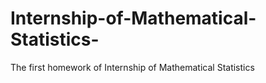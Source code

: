 # Internship-of-Mathematical-Statistics-
The first homework of Internship of Mathematical Statistics 
